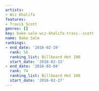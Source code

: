 ```yaml
---
artists:
- Wiz Khalifa
features:
- Travi$ Scott
genres: []
key: bake-sale-wiz-khalifa-travi--scott
name: Bake Sale
rankings:
- end_date: '2016-02-19'
  rank: 56
  ranking_list: Billboard Hot 100
  start_date: '2016-02-13'
- end_date: '2016-03-04'
  rank: 74
  ranking_list: Billboard Hot 100
  start_date: '2016-02-27'
---
```


